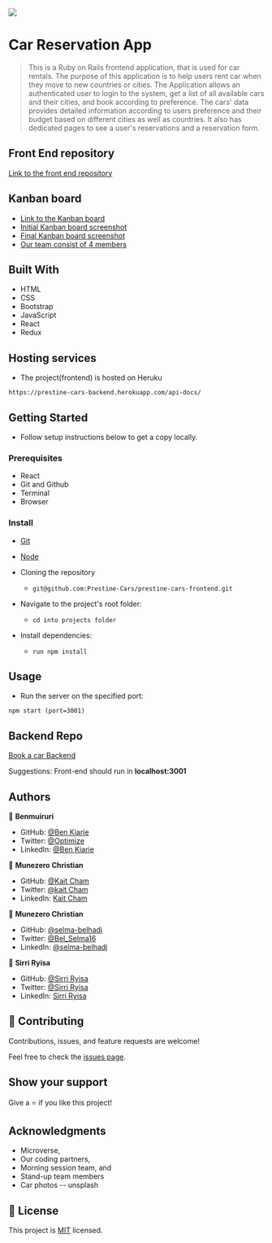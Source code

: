 ![](https://img.shields.io/badge/Microverse-blueviolet)

# Car Reservation App

> This is a Ruby on Rails frontend application, that is used for car rentals. The purpose of this application is to help users rent car when they move to new countries or cities. The Application allows an authenticated user to login to the system, get a list of all available cars and their cities, and book according to preference. The cars' data provides detailed information according to users preference and their budget based on different cities as well as countries. It also has dedicated pages to see a user's reservations and a reservation form.

## Front End repository

[Link to the front end repository](https://github.com/Prestine-Cars/prestine-cars-frontend)

## Kanban board

- [Link to the Kanban board](https://github.com/orgs/Prestine-Cars/projects/1/views/1)
- [Initial Kanban board screenshot]()
- [Final Kanban board screenshot]()
- [Our team consist of 4 members](#authors)


## Built With

- HTML
- CSS
- Bootstrap
- JavaScript
- React
- Redux

## Hosting services

- The project(frontend) is hosted on Heruku
```
https://prestine-cars-backend.herokuapp.com/api-docs/
```

## Getting Started
- Follow setup instructions below to get a copy locally.

### Prerequisites

- React
- Git and Github
- Terminal
- Browser

### Install
- [Git](https://git-scm.com/downloads)
- [Node](https://nodejs.org/en/download/)
- Cloning the repository
  - ```
    git@github.com:Prestine-Cars/prestine-cars-frontend.git
    ```

- Navigate to the project's root folder:
  - ```
    cd into projects folder
    ```

- Install dependencies:
  - ```
    run npm install
    ```

## Usage

- Run the server on the specified port:

```
npm start (port=3001)
```

## Backend Repo

[Book a car Backend](https://prestine-cars-backend.herokuapp.com/api-docs/)

Suggestions:
Front-end should run in **localhost:3001**


## Authors

👤 **Benmuiruri**

- GitHub: [@Ben Kiarie](https://github.com/Benmuiruri)
- Twitter: [@Optimize](https://twitter.com/_optimize)
- LinkedIn: [@Ben Kiarie](https://www.linkedin.com/in/benjamin-kiarie-180b66149/)


👤 **Munezero Christian**

- GitHub: [@Kait Cham](https://github.com/kaitcham)
- Twitter: [@kait Cham](https://twitter.com/kaitcham)
- LinkedIn: [Kait Cham](https://www.linkedin.com/in/kaitcham/)


👤 **Munezero Christian**

- GitHub: [@selma-belhadj](https://github.com/selma-belhadj)
- Twitter: [@Bel_Selma16](https://twitter.com/Bel_Selma16)
- LinkedIn: [@selma-belhadj](https://www.linkedin.com/in/selma-belhadj/)

👤 **Sirri Ryisa**

- GitHub: [@Sirri Ryisa](https://github.com/SirriRyisa)
- Twitter: [@Sirri Ryisa](https://twitter.com/n_ryisa)
- LinkedIn: [Sirri Ryisa](https://www.linkedin.com/in/sirri-ngwa-ryisa/)



## 🤝 Contributing

Contributions, issues, and feature requests are welcome!

Feel free to check the [issues page](../../issues/).

## Show your support

Give a ⭐️ if you like this project!

## Acknowledgments

- Microverse,
- Our coding partners,
- Morning session team, and
- Stand-up team members
- Car photos -- unsplash

## 📝 License

This project is [MIT](./LICENSE) licensed.

